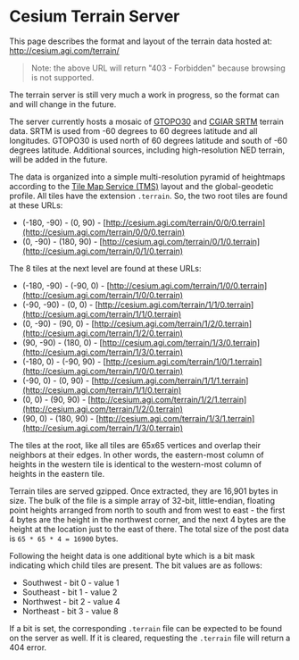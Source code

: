 # Cesium Terrain Server

This page describes the format and layout of the terrain data hosted at:
http://cesium.agi.com/terrain/

> Note: the above URL will return "403 - Forbidden" because browsing is not supported.

The terrain server is still very much a work in progress, so the format can and will change in the future.

The server currently hosts a mosaic of [GTOPO30](http://eros.usgs.gov/#/Find_Data/Products_and_Data_Available/gtopo30_info) and [CGIAR SRTM](http://srtm.csi.cgiar.org/) terrain data.  SRTM is used from -60 degrees to 60 degrees latitude and all longitudes.  GTOPO30 is used north of 60 degrees latitude and south of -60 degrees latitude.  Additional sources, including high-resolution NED terrain, will be added in the future.

The data is organized into a simple multi-resolution pyramid of heightmaps according to the [Tile Map Service (TMS)](http://wiki.osgeo.org/wiki/Tile_Map_Service_Specification) layout and the global-geodetic profile.  All tiles have the extension `.terrain`.  So, the two root tiles are found at these URLs:

* (-180, -90) - (0, 90) - [http://cesium.agi.com/terrain/0/0/0.terrain](http://cesium.agi.com/terrain/0/0/0.terrain)
* (0, -90) - (180, 90) - [http://cesium.agi.com/terrain/0/1/0.terrain](http://cesium.agi.com/terrain/0/1/0.terrain)

The 8 tiles at the next level are found at these URLs:

* (-180, -90) - (-90, 0) - [http://cesium.agi.com/terrain/1/0/0.terrain](http://cesium.agi.com/terrain/1/0/0.terrain)
* (-90, -90) - (0, 0) - [http://cesium.agi.com/terrain/1/1/0.terrain](http://cesium.agi.com/terrain/1/1/0.terrain)
* (0, -90) - (90, 0) - [http://cesium.agi.com/terrain/1/2/0.terrain](http://cesium.agi.com/terrain/1/2/0.terrain)
* (90, -90) - (180, 0) - [http://cesium.agi.com/terrain/1/3/0.terrain](http://cesium.agi.com/terrain/1/3/0.terrain)
* (-180, 0) - (-90, 90) - [http://cesium.agi.com/terrain/1/0/1.terrain](http://cesium.agi.com/terrain/1/0/0.terrain)
* (-90, 0) - (0, 90) - [http://cesium.agi.com/terrain/1/1/1.terrain](http://cesium.agi.com/terrain/1/1/0.terrain)
* (0, 0) - (90, 90) - [http://cesium.agi.com/terrain/1/2/1.terrain](http://cesium.agi.com/terrain/1/2/0.terrain)
* (90, 0) - (180, 90) - [http://cesium.agi.com/terrain/1/3/1.terrain](http://cesium.agi.com/terrain/1/3/0.terrain)

The tiles at the root, like all tiles are 65x65 vertices and overlap their neighbors at their edges.  In other words, the eastern-most column of heights in the western tile is identical to the western-most column of heights in the eastern tile.

Terrain tiles are served gzipped.  Once extracted, they are 16,901 bytes in size.  The bulk of the file is a simple array of 32-bit, little-endian, floating point heights arranged from north to south and from west to east - the first 4 bytes are the height in the northwest corner, and the next 4 bytes are the height at the location just to the east of there.  The total size of the post data is `65 * 65 * 4 = 16900` bytes.

Following the height data is one additional byte which is a bit mask indicating which child tiles are present.  The bit values are as follows:

* Southwest - bit 0 - value 1
* Southeast - bit 1 - value 2
* Northwest - bit 2 - value 4
* Northeast - bit 3 - value 8

If a bit is set, the corresponding `.terrain` file can be expected to be found on the server as well.  If it is cleared, requesting the `.terrain` file will return a 404 error.